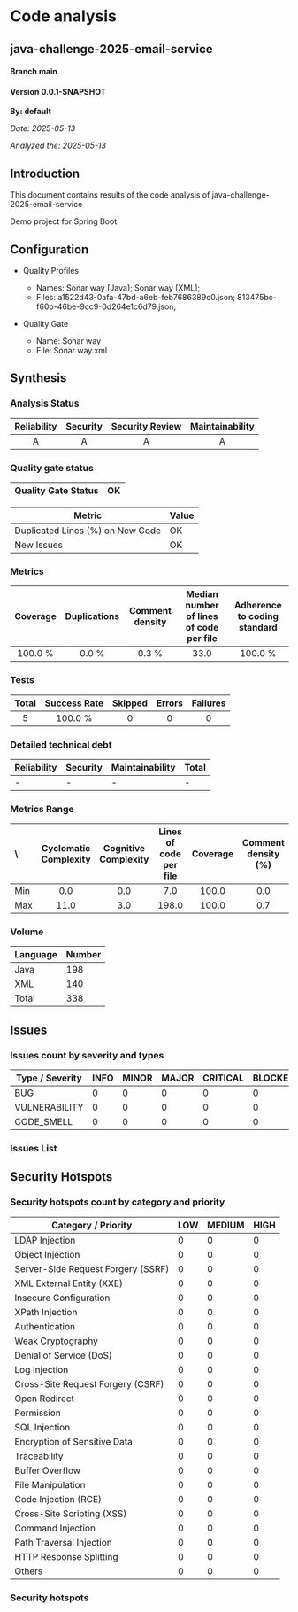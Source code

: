 # Code analysis
## java-challenge-2025-email-service 
#### Branch main
#### Version 0.0.1-SNAPSHOT 

**By: default**

*Date: 2025-05-13*

*Analyzed the: 2025-05-13*

## Introduction
This document contains results of the code analysis of java-challenge-2025-email-service

Demo project for Spring Boot

## Configuration

- Quality Profiles
    - Names: Sonar way [Java]; Sonar way [XML]; 
    - Files: a1522d43-0afa-47bd-a6eb-feb7686389c0.json; 813475bc-f60b-46be-9cc9-0d264e1c6d79.json; 


 - Quality Gate
    - Name: Sonar way
    - File: Sonar way.xml

## Synthesis

### Analysis Status

Reliability | Security | Security Review | Maintainability |
:---:|:---:|:---:|:---:
A | A | A | A |

### Quality gate status

| Quality Gate Status | OK |
|-|-|

Metric|Value
---|---
Duplicated Lines (%) on New Code|OK
New Issues|OK


### Metrics

Coverage | Duplications | Comment density | Median number of lines of code per file | Adherence to coding standard |
:---:|:---:|:---:|:---:|:---:
100.0 % | 0.0 % | 0.3 % | 33.0 | 100.0 %

### Tests

Total | Success Rate | Skipped | Errors | Failures |
:---:|:---:|:---:|:---:|:---:
5 | 100.0 % | 0 | 0 | 0

### Detailed technical debt

Reliability|Security|Maintainability|Total
---|---|---|---
-|-|-|-


### Metrics Range

\ | Cyclomatic Complexity | Cognitive Complexity | Lines of code per file | Coverage | Comment density (%) | Duplication (%)
:---|:---:|:---:|:---:|:---:|:---:|:---:
Min | 0.0 | 0.0 | 7.0 | 100.0 | 0.0 | 0.0
Max | 11.0 | 3.0 | 198.0 | 100.0 | 0.7 | 0.0

### Volume

Language|Number
---|---
Java|198
XML|140
Total|338


## Issues

### Issues count by severity and types

Type / Severity|INFO|MINOR|MAJOR|CRITICAL|BLOCKER
---|---|---|---|---|---
BUG|0|0|0|0|0
VULNERABILITY|0|0|0|0|0
CODE_SMELL|0|0|0|0|0


### Issues List



## Security Hotspots

### Security hotspots count by category and priority

Category / Priority|LOW|MEDIUM|HIGH
---|---|---|---
LDAP Injection|0|0|0
Object Injection|0|0|0
Server-Side Request Forgery (SSRF)|0|0|0
XML External Entity (XXE)|0|0|0
Insecure Configuration|0|0|0
XPath Injection|0|0|0
Authentication|0|0|0
Weak Cryptography|0|0|0
Denial of Service (DoS)|0|0|0
Log Injection|0|0|0
Cross-Site Request Forgery (CSRF)|0|0|0
Open Redirect|0|0|0
Permission|0|0|0
SQL Injection|0|0|0
Encryption of Sensitive Data|0|0|0
Traceability|0|0|0
Buffer Overflow|0|0|0
File Manipulation|0|0|0
Code Injection (RCE)|0|0|0
Cross-Site Scripting (XSS)|0|0|0
Command Injection|0|0|0
Path Traversal Injection|0|0|0
HTTP Response Splitting|0|0|0
Others|0|0|0


### Security hotspots


